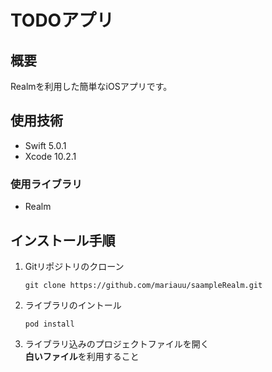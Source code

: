 # TODOアプリ

## 概要

Realmを利用した簡単なiOSアプリです。

## 使用技術

- Swift 5.0.1
- Xcode 10.2.1

### 使用ライブラリ

- Realm

## インストール手順

1. Gitリポジトリのクローン
     ```
     git clone https://github.com/mariauu/saampleRealm.git
     ```
  
1. ライブラリのイントール
      ```
      pod install
      ```
1. ライブラリ込みのプロジェクトファイルを開く  
      **白いファイル**を利用すること

